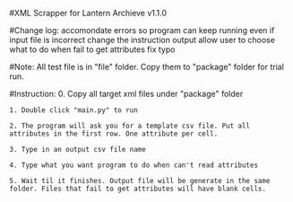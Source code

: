 #XML Scrapper for Lantern Archieve v1.1.0

#Change log:
	accomondate errors so program can keep running even if input file is incorrect
	change the instruction output
	allow user to choose what to do when fail to get attributes
	fix typo

#Note: All test file is in "file" folder. Copy them to "package" folder for trial run.

#Instruction:
	0. Copy all target xml files under "package" folder
	
	1. Double click "main.py" to run
	
	2. The program will ask you for a template csv file. Put all attributes in the first row. One attribute per cell.
	
	3. Type in an output csv file name
	
	4. Type what you want program to do when can't read attributes
	
	5. Wait til it finishes. Output file will be generate in the same folder. Files that fail to get attributes will have blank cells.
	
